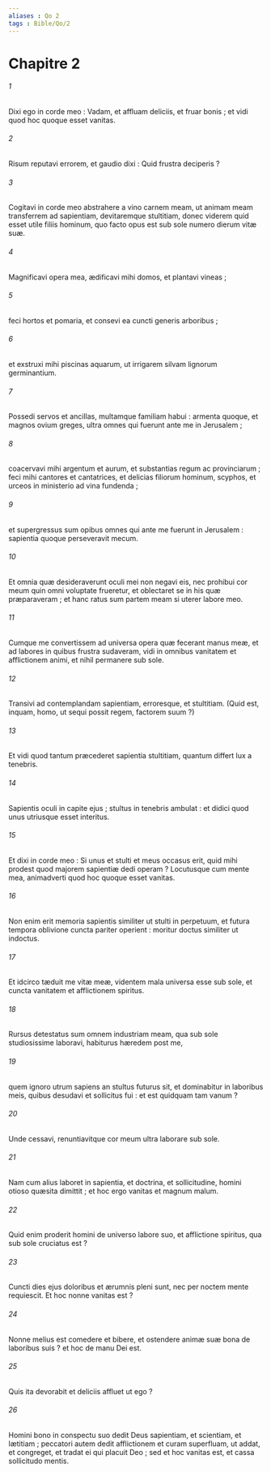 ```yaml
---
aliases : Qo 2
tags : Bible/Qo/2
---
```


# Chapitre 2

###### 1
Dixi ego in corde meo : Vadam, et affluam deliciis, et fruar bonis ; et vidi quod hoc quoque esset vanitas.
###### 2
Risum reputavi errorem, et gaudio dixi : Quid frustra deciperis ?
###### 3
Cogitavi in corde meo abstrahere a vino carnem meam, ut animam meam transferrem ad sapientiam, devitaremque stultitiam, donec viderem quid esset utile filiis hominum, quo facto opus est sub sole numero dierum vitæ suæ.
###### 4
Magnificavi opera mea, ædificavi mihi domos, et plantavi vineas ;
###### 5
feci hortos et pomaria, et consevi ea cuncti generis arboribus ;
###### 6
et exstruxi mihi piscinas aquarum, ut irrigarem silvam lignorum germinantium.
###### 7
Possedi servos et ancillas, multamque familiam habui : armenta quoque, et magnos ovium greges, ultra omnes qui fuerunt ante me in Jerusalem ;
###### 8
coacervavi mihi argentum et aurum, et substantias regum ac provinciarum ; feci mihi cantores et cantatrices, et delicias filiorum hominum, scyphos, et urceos in ministerio ad vina fundenda ;
###### 9
et supergressus sum opibus omnes qui ante me fuerunt in Jerusalem : sapientia quoque perseveravit mecum.
###### 10
Et omnia quæ desideraverunt oculi mei non negavi eis, nec prohibui cor meum quin omni voluptate frueretur, et oblectaret se in his quæ præparaveram ; et hanc ratus sum partem meam si uterer labore meo.
###### 11
Cumque me convertissem ad universa opera quæ fecerant manus meæ, et ad labores in quibus frustra sudaveram, vidi in omnibus vanitatem et afflictionem animi, et nihil permanere sub sole.
###### 12
Transivi ad contemplandam sapientiam, erroresque, et stultitiam. (Quid est, inquam, homo, ut sequi possit regem, factorem suum ?)
###### 13
Et vidi quod tantum præcederet sapientia stultitiam, quantum differt lux a tenebris.
###### 14
Sapientis oculi in capite ejus ; stultus in tenebris ambulat : et didici quod unus utriusque esset interitus.
###### 15
Et dixi in corde meo : Si unus et stulti et meus occasus erit, quid mihi prodest quod majorem sapientiæ dedi operam ? Locutusque cum mente mea, animadverti quod hoc quoque esset vanitas.
###### 16
Non enim erit memoria sapientis similiter ut stulti in perpetuum, et futura tempora oblivione cuncta pariter operient : moritur doctus similiter ut indoctus.
###### 17
Et idcirco tæduit me vitæ meæ, videntem mala universa esse sub sole, et cuncta vanitatem et afflictionem spiritus.
###### 18
Rursus detestatus sum omnem industriam meam, qua sub sole studiosissime laboravi, habiturus hæredem post me,
###### 19
quem ignoro utrum sapiens an stultus futurus sit, et dominabitur in laboribus meis, quibus desudavi et sollicitus fui : et est quidquam tam vanum ?
###### 20
Unde cessavi, renuntiavitque cor meum ultra laborare sub sole.
###### 21
Nam cum alius laboret in sapientia, et doctrina, et sollicitudine, homini otioso quæsita dimittit ; et hoc ergo vanitas et magnum malum.
###### 22
Quid enim proderit homini de universo labore suo, et afflictione spiritus, qua sub sole cruciatus est ?
###### 23
Cuncti dies ejus doloribus et ærumnis pleni sunt, nec per noctem mente requiescit. Et hoc nonne vanitas est ?
###### 24
Nonne melius est comedere et bibere, et ostendere animæ suæ bona de laboribus suis ? et hoc de manu Dei est.
###### 25
Quis ita devorabit et deliciis affluet ut ego ?
###### 26
Homini bono in conspectu suo dedit Deus sapientiam, et scientiam, et lætitiam ; peccatori autem dedit afflictionem et curam superfluam, ut addat, et congreget, et tradat ei qui placuit Deo ; sed et hoc vanitas est, et cassa sollicitudo mentis.
